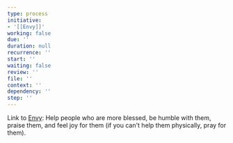 ```yaml
---
type: process
initiative:
- '[[Envy]]'
working: false
due: ''
duration: null
recurrence: ''
start: ''
waiting: false
review: ''
file: ''
context: ''
dependency: ''
step: ''
---
```


Link to [Envy](docs/sidebar1/Initiatives/bad%20traits/Envy.md): Help people who are more blessed, be humble with them, praise them, and feel joy for them (if you can't help them physically, pray for them).
